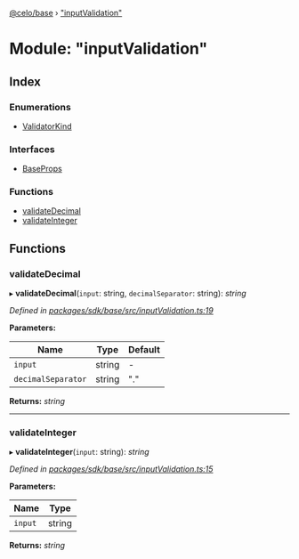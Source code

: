 [@celo/base](../README.md) › ["inputValidation"](_inputvalidation_.md)

# Module: "inputValidation"

## Index

### Enumerations

* [ValidatorKind](../enums/_inputvalidation_.validatorkind.md)

### Interfaces

* [BaseProps](../interfaces/_inputvalidation_.baseprops.md)

### Functions

* [validateDecimal](_inputvalidation_.md#validatedecimal)
* [validateInteger](_inputvalidation_.md#validateinteger)

## Functions

###  validateDecimal

▸ **validateDecimal**(`input`: string, `decimalSeparator`: string): *string*

*Defined in [packages/sdk/base/src/inputValidation.ts:19](https://github.com/celo-org/celo-monorepo/blob/master/packages/sdk/base/src/inputValidation.ts#L19)*

**Parameters:**

Name | Type | Default |
------ | ------ | ------ |
`input` | string | - |
`decimalSeparator` | string | "." |

**Returns:** *string*

___

###  validateInteger

▸ **validateInteger**(`input`: string): *string*

*Defined in [packages/sdk/base/src/inputValidation.ts:15](https://github.com/celo-org/celo-monorepo/blob/master/packages/sdk/base/src/inputValidation.ts#L15)*

**Parameters:**

Name | Type |
------ | ------ |
`input` | string |

**Returns:** *string*
